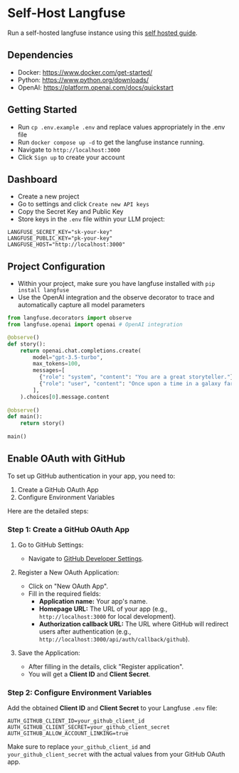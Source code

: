 # Self-Host Langfuse
Run a self-hosted langfuse instance using this [self hosted guide](https://langfuse.com/docs/deployment/self-host).

## Dependencies
- Docker: https://www.docker.com/get-started/
- Python: https://www.python.org/downloads/
- OpenAI: https://platform.openai.com/docs/quickstart

## Getting Started
- Run `cp .env.example .env` and replace values appropriately in the .env file
- Run `docker compose up -d` to get the langfuse instance running.
- Navigate to `http://localhost:3000`
- Click `Sign up` to create your account

## Dashboard
- Create a new project
- Go to settings and click `Create new API keys`
- Copy the Secret Key and Public Key 
- Store keys in the `.env` file within your LLM project:
    
```
LANGFUSE_SECRET_KEY="sk-your-key"
LANGFUSE_PUBLIC_KEY="pk-your-key"
LANGFUSE_HOST="http://localhost:3000"
```

## Project Configuration
- Within your project, make sure you have langfuse installed with `pip install langfuse`
- Use the OpenAI integration and the observe decorator to trace and automatically capture all model parameters
  

```python
from langfuse.decorators import observe
from langfuse.openai import openai # OpenAI integration

@observe()
def story():
    return openai.chat.completions.create(
        model="gpt-3.5-turbo",
        max_tokens=100,
        messages=[
          {"role": "system", "content": "You are a great storyteller."},
          {"role": "user", "content": "Once upon a time in a galaxy far, far away..."}
        ],
    ).choices[0].message.content
 
@observe()
def main():
    return story()
 
main()
```

## Enable OAuth with GitHub

To set up GitHub authentication in your app, you need to:

1. Create a GitHub OAuth App
2. Configure Environment Variables

Here are the detailed steps:

### Step 1: Create a GitHub OAuth App

1. Go to GitHub Settings:
   - Navigate to [GitHub Developer Settings](https://github.com/settings/developers).

2. Register a New OAuth Application:
   - Click on "New OAuth App".
   - Fill in the required fields:
     - **Application name:** Your app's name.
     - **Homepage URL:** The URL of your app (e.g., `http://localhost:3000` for local development).
     - **Authorization callback URL:** The URL where GitHub will redirect users after authentication (e.g., `http://localhost:3000/api/auth/callback/github`).

3. Save the Application:
   - After filling in the details, click "Register application".
   - You will get a **Client ID** and **Client Secret**.

### Step 2: Configure Environment Variables

Add the obtained **Client ID** and **Client Secret** to your Langfuse `.env` file:

```plaintext
AUTH_GITHUB_CLIENT_ID=your_github_client_id
AUTH_GITHUB_CLIENT_SECRET=your_github_client_secret
AUTH_GITHUB_ALLOW_ACCOUNT_LINKING=true
```

Make sure to replace `your_github_client_id` and `your_github_client_secret` with the actual values from your GitHub OAuth app.